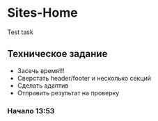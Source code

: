 # Sites-Home
Test task

## Техническое задание

* Засечь время!!!
* Сверстать header/footer и несколько секций 
* Сделать адаптив
* Отправить результат на проверку

### Начало 13:53